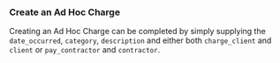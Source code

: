 ### Create an Ad Hoc Charge

Creating an Ad Hoc Charge can be completed by simply supplying the `date_occurred`, `category`, `description` and either both 
`charge_client` and `client` or `pay_contractor` and `contractor`.
